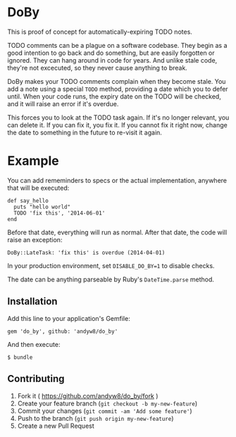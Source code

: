 # DoBy

This is proof of concept for automatically-expiring TODO notes.

TODO comments can be a plague on a software codebase. They begin as a good
intention to go back and do something, but are easily forgotten or ignored.
They can hang around in code for years. And unlike stale code, they're not excecuted,
so they never cause anything to break.

DoBy makes your TODO comments complain when they become stale. You add a note
using a special `TODO` method, providing a date which you to defer until.
When your code runs, the expiry date on the TODO will be checked, and it will
raise an error if it's overdue.

This forces you to look at the TODO task again. If it's no longer relevant, you
can delete it. If you can fix it, you fix it. If you cannot fix it right now,
change the date to something in the future to re-visit it again.

# Example

You can add rememinders to specs or the actual implementation, anywhere
that will be executed:

```
def say_hello
  puts "hello world"
  TODO 'fix this', '2014-06-01'
end
```

Before that date, everything will run as normal. After that date, the code will raise an exception:

``
DoBy::LateTask:
  'fix this' is overdue (2014-04-01)
``

In your production environment, set `DISABLE_DO_BY=1` to disable checks.

The date can be anything parseable by Ruby's `DateTime.parse` method.

## Installation

Add this line to your application's Gemfile:

    gem 'do_by', github: 'andyw8/do_by'

And then execute:

    $ bundle

## Contributing

1. Fork it ( https://github.com/andyw8/do_by/fork )
2. Create your feature branch (`git checkout -b my-new-feature`)
3. Commit your changes (`git commit -am 'Add some feature'`)
4. Push to the branch (`git push origin my-new-feature`)
5. Create a new Pull Request
